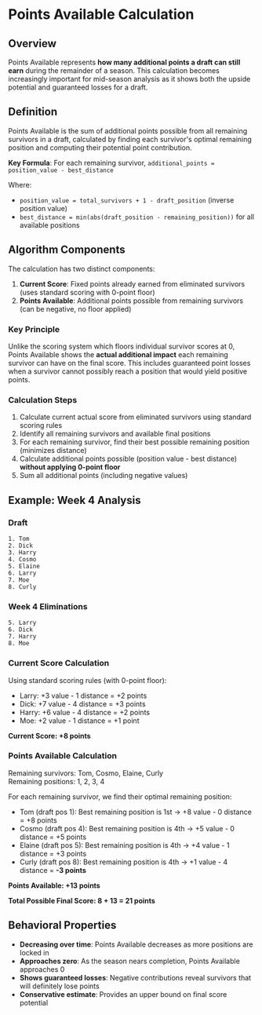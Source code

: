 # Points Available Calculation

## Overview

Points Available represents **how many additional points a draft can still earn** during the remainder of a season. This calculation becomes increasingly important for mid-season analysis as it shows both the upside potential and guaranteed losses for a draft.

## Definition

Points Available is the sum of additional points possible from all remaining survivors in a draft, calculated by finding each survivor's optimal remaining position and computing their potential point contribution.

**Key Formula**: For each remaining survivor, `additional_points = position_value - best_distance`

Where:
- `position_value = total_survivors + 1 - draft_position` (inverse position value)
- `best_distance = min(abs(draft_position - remaining_position))` for all available positions

## Algorithm Components

The calculation has two distinct components:

1. **Current Score**: Fixed points already earned from eliminated survivors (uses standard scoring with 0-point floor)
2. **Points Available**: Additional points possible from remaining survivors (can be negative, no floor applied)

### Key Principle

Unlike the scoring system which floors individual survivor scores at 0, Points Available shows the **actual additional impact** each remaining survivor can have on the final score. This includes guaranteed point losses when a survivor cannot possibly reach a position that would yield positive points.

### Calculation Steps

1. Calculate current actual score from eliminated survivors using standard scoring rules
2. Identify all remaining survivors and available final positions
3. For each remaining survivor, find their best possible remaining position (minimizes distance)
4. Calculate additional points possible (position value - best distance) **without applying 0-point floor**
5. Sum all additional points (including negative values)

## Example: Week 4 Analysis

### Draft
```
1. Tom
2. Dick  
3. Harry
4. Cosmo
5. Elaine
6. Larry
7. Moe
8. Curly
```

### Week 4 Eliminations
```
5. Larry
6. Dick
7. Harry  
8. Moe
```

### Current Score Calculation
Using standard scoring rules (with 0-point floor):
- Larry: +3 value - 1 distance = +2 points
- Dick: +7 value - 4 distance = +3 points  
- Harry: +6 value - 4 distance = +2 points
- Moe: +2 value - 1 distance = +1 point

**Current Score: +8 points**

### Points Available Calculation

Remaining survivors: Tom, Cosmo, Elaine, Curly  
Remaining positions: 1, 2, 3, 4

For each remaining survivor, we find their optimal remaining position:
- Tom (draft pos 1): Best remaining position is 1st → +8 value - 0 distance = +8 points
- Cosmo (draft pos 4): Best remaining position is 4th → +5 value - 0 distance = +5 points  
- Elaine (draft pos 5): Best remaining position is 4th → +4 value - 1 distance = +3 points
- Curly (draft pos 8): Best remaining position is 4th → +1 value - 4 distance = **-3 points**

**Points Available: +13 points**

**Total Possible Final Score: 8 + 13 = 21 points**

## Behavioral Properties

- **Decreasing over time**: Points Available decreases as more positions are locked in
- **Approaches zero**: As the season nears completion, Points Available approaches 0
- **Shows guaranteed losses**: Negative contributions reveal survivors that will definitely lose points
- **Conservative estimate**: Provides an upper bound on final score potential
